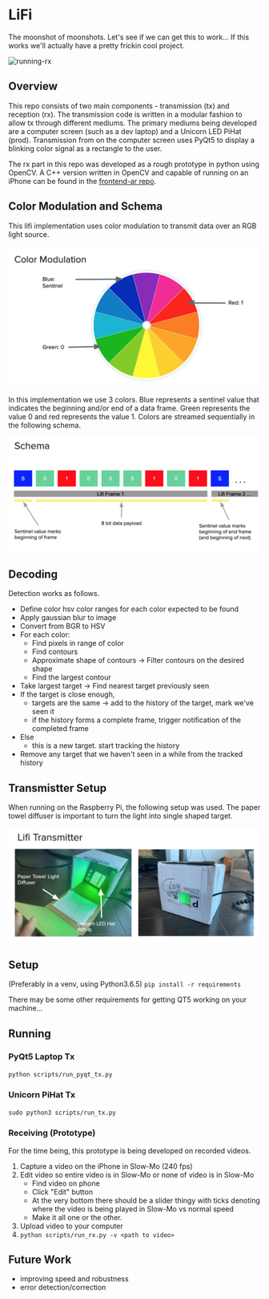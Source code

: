 # LiFi

The moonshot of moonshots. Let's see if we can get this to work...
If this works we'll actually have a pretty frickin cool project.

![running-rx](figures/running-rx.gif)

## Overview
This repo consists of two main components - transmission (tx) and reception
(rx). The transmission code is written in a modular fashion to allow tx through
different mediums. The primary mediums being developed are a computer screen
(such as a dev laptop) and a Unicorn LED PiHat (prod). Transmission from on the
computer screen uses PyQt5 to display a blinking color signal as a rectangle to
the user.

The rx part in this repo was developed as a rough prototype in
python using OpenCV. A C++ version written in OpenCV and capable of running on
an iPhone can be found in the [frontend-ar repo][ar-repo].

## Color Modulation and Schema

This lifi implementation uses color modulation to transmit data over an RGB
light source. 

![color-modulation](figures/color-modulation.png)

In this implementation we use 3 colors. Blue represents a sentinel value that
indicates the beginning and/or end of a data frame. Green represents the value
0 and red represents the value 1. Colors are streamed sequentially in the
following schema. 

![schema](figures/schema.png)

## Decoding 
Detection works as follows. 
- Define color hsv color ranges for each color expected to be found
- Apply gaussian blur to image
- Convert from BGR to HSV
- For each color:
  - Find pixels in range of color
  - Find contours
  - Approximate shape of contours -> Filter contours on the desired shape
  - Find the largest contour
- Take largest target -> Find nearest target previously seen
- If the target is close enough, 
  - targets are the same -> add to the history of the target, mark we've seen it
  - if the history forms a complete frame, trigger notification of the completed
  frame
- Else
  - this is a new target. start tracking the history
- Remove any target that we haven't seen in a while from the tracked history

## Transmistter Setup
When running on the Raspberry Pi, the following setup was used. The paper towel
diffuser is important to turn the light into single shaped target. 

![tx](figures/tx-box.png)

## Setup
(Preferably in a venv, using Python3.6.5) 
`pip install -r requirements`

There may be some other requirements for getting QT5 working on your machine...

## Running

### PyQt5 Laptop Tx
`python scripts/run_pyqt_tx.py`

### Unicorn PiHat Tx
`sudo python3 scripts/run_tx.py`

### Receiving (Prototype)
For the time being, this prototype is being developed on recorded videos.
1. Capture a video on the iPhone in Slow-Mo (240 fps)
2. Edit video so entire video is in Slow-Mo or none of video is in Slow-Mo
    - Find video on phone
    - Click "Edit" button
    - At the very bottom there should be a slider thingy with ticks denoting
    where the video is being played in Slow-Mo vs normal speed
    - Make it all one or the other. 
3. Upload video to your computer
4. `python scripts/run_rx.py -v <path to video>`

## Future Work
- improving speed and robustness
- error detection/correction

[ar-repo]: https://github.com/capstone-winners/frontend_ar/tree/master/cap/LifiDetector
